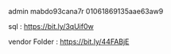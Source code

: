 
admin
mabdo93cana7r
01061869135aae63aw9

sql :
https://bit.ly/3qUif0w

vendor Folder :
https://bit.ly/44FABjE
